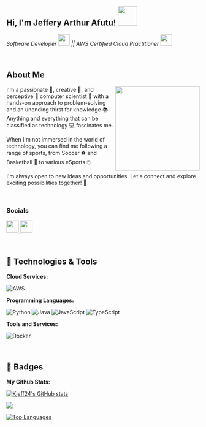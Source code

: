 <h2> Hi, I'm Jeffery Arthur Afutu! <img src="https://media.giphy.com/media/mGcNjsfWAjY5AEZNw6/giphy.gif" width="50"></h2>
<p><em>Software Developer <img src="https://media.giphy.com/media/WUlplcMpOCEmTGBtBW/giphy.gif" width="30"> || AWS Certified Cloud Practitioner <img src="https://media.giphy.com/media/fYSnHlufseco8Fh93Z/giphy.gif" width="30">
</em></p>

<br/>

## About Me
<img align='right' src="https://media.giphy.com/media/wwg1suUiTbCY8H8vIA/giphy.gif?cid=790b7611hvd9ylvr3et8ito95g4cekqqn23xqzd3h6d5asq3&ep=v1_gifs_search&rid=giphy.gif&ct=g" width="220">
<p>I'm a passionate 🥇, creative 🎨, and perceptive 🔭 computer scientist 🔧 with a hands-on approach to problem-solving and an unending thirst for knowledge 📚. Anything and everything that can be classified as technology 💻 fascinates me.

When I'm not immersed in the world of technology, you can find me following a range of sports, from Soccer ⚽ and Basketball 🏀 to various eSports 🖱️.

I'm always open to new ideas and opportunities. Let's connect and explore exciting possibilities together! 🚀</p>

<br/>

### Socials

<p align="left"> <a href="https://github.com/Kjeff24" target="_blank" rel="noreferrer"> <picture> <source media="(prefers-color-scheme: dark)" srcset="https://raw.githubusercontent.com/danielcranney/readme-generator/main/public/icons/socials/github-dark.svg" /> <source media="(prefers-color-scheme: light)" srcset="https://raw.githubusercontent.com/danielcranney/readme-generator/main/public/icons/socials/github.svg" /> <img src="https://raw.githubusercontent.com/danielcranney/readme-generator/main/public/icons/socials/github.svg" width="32" height="32" /> </picture> </a> <a href="https://www.linkedin.com/in/jeffery-afutu" target="_blank" rel="noreferrer"> <picture> <source media="(prefers-color-scheme: dark)" srcset="https://raw.githubusercontent.com/danielcranney/readme-generator/main/public/icons/socials/linkedin-dark.svg" /> <source media="(prefers-color-scheme: light)" srcset="https://raw.githubusercontent.com/danielcranney/readme-generator/main/public/icons/socials/linkedin.svg" /> <img src="https://raw.githubusercontent.com/danielcranney/readme-generator/main/public/icons/socials/linkedin.svg" width="32" height="32" /> </picture> </a></p>

<br/>

## 🔧 Technologies & Tools

**Cloud Services:**

![AWS](https://img.shields.io/badge/Cloud-AWS-informational?style=flat&logo=amazon-aws&logoColor=white&color=6aa6f8)

**Programming Languages:**

![Python](https://img.shields.io/badge/Code-Python-informational?style=flat&logo=python&logoColor=white&color=6aa6f8)
![Java](https://img.shields.io/badge/Code-Java-informational?style=flat&logo=java&logoColor=white&color=6aa6f8)
![JavaScript](https://img.shields.io/badge/Code-JavaScript-informational?style=flat&logo=javascript&logoColor=white&color=6aa6f8)
![TypeScript](https://img.shields.io/badge/Code-TypeScript-informational?style=flat&logo=typescript&logoColor=white&color=6aa6f8)

**Tools and Services:**

![Docker](https://img.shields.io/badge/Tools-Docker-informational?style=flat&logo=docker&logoColor=white&color=6aa6f8)

<br/>

## 🥇 Badges

**My Github Stats:**

<a href="http://www.github.com/Kjeff24"><img src="https://github-readme-stats.vercel.app/api?username=Kjeff24&show_icons=true&hide=&count_private=true&title_color=0891b2&text_color=ffffff&icon_color=0891b2&bg_color=1c1917&hide_border=true&show_icons=true" alt="Kjeff24's GitHub stats" /></a>

<a href="http://www.github.com/Kjeff24"><img src="https://github-readme-streak-stats.herokuapp.com/?user=Kjeff24&stroke=ffffff&background=1c1917&ring=0891b2&fire=0891b2&currStreakNum=ffffff&currStreakLabel=0891b2&sideNums=ffffff&sideLabels=ffffff&dates=ffffff&hide_border=true" /></a>

<a href="https://github.com/Kjeff24" align="left"><img src="https://github-readme-stats.vercel.app/api/top-langs/?username=Kjeff24&langs_count=10&title_color=0891b2&text_color=ffffff&icon_color=0891b2&bg_color=1c1917&hide_border=true&locale=en&custom_title=Top%20%Languages" alt="Top Languages" /></a>
